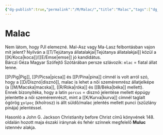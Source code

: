 ```yaml
---
{"dg-publish":true,"permalink":"/M/Malac/","title":"Malac","tags":["dg_uploaded"],"created":"2023-11-22T01:09","updated":"2023-11-22T01:09"}
---
```



# Malac

Nem látom, hogy PJI elemezné. Mal-Asz vagy Ma-Lasz felbontásban vajon mit jelent? Nyilván a [[T/Tejútanya állatalakjai\|Tejútanya állatalakjai]] közül a [[K/Koca\|koca]]/[[E/Emse\|emse]] jó kandidátus.  
Bárczi Géza Magyar Szófejtő Szótárában persze szlávozik: `mlac` = fiatal állat lenne.  

[[P/Pig\|Pig]], [[P/Picsa\|picsa]] és [[P/Pina\|pina]] címnél is volt arról szó, hogy a [[D/Disznó\|disznó]], malac is lehet a női szeméremrész állatjelképe (a [[M/Macska\|macska]], [[R/Róka\|róka]] és [[B/Béka\|béka]] mellett).  
Ennek bizonyítéka, hogy a latin `porcus` = disznó jelentése mellett éppúgy jelentette a női szeméremrészt, mint a [[K/Kurva\|kurva]] címnél taglalt ógörög `χοῖρος` (khoîrosz) is állt süldő/malac jelentés mellett punci (szűzlány pinája) jelentéssel.  

Hasonló a John G. Jackson Christianity before Christ című könyvének 148. oldalán hozott maja északi iránynak és fehér színnek megfelelő **Muluc** istennév alakja.  